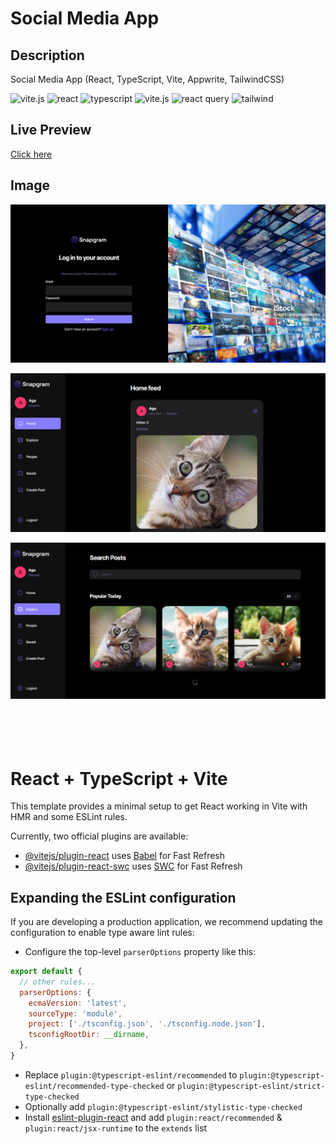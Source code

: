# Social Media App

## Description
Social Media App (React, TypeScript, Vite, Appwrite, TailwindCSS)

<p>
  <img src="https://img.shields.io/badge/vite-%23646CFF.svg?style=for-the-badge&logo=vite&logoColor=white" alt="vite.js">
<img src="https://img.shields.io/badge/react-%2320232a.svg?style=for-the-badge&logo=react&logoColor=%2361DAFB" alt="react">
<img src="https://img.shields.io/badge/typescript-%23007ACC.svg?style=for-the-badge&logo=vite&logoColor=white" alt="typescript">
  <img src="https://img.shields.io/badge/appwrite-%23ff0077.svg?style=for-the-badge&logo=appwrite&logoColor=white" alt="vite.js">
  <img src="https://img.shields.io/badge/-React%20Query-FF4154?style=for-the-badge&logo=react%20query&logoColor=white" alt="react query">
  <img src="https://img.shields.io/badge/tailwindcss-%2338B2AC.svg?style=for-the-badge&logo=tailwind-css&logoColor=white" alt="tailwind">
</p>

## Live Preview
[Click here](http://agmkowalczyk.n20.ct8.pl/social-media-app/)



## Image

![preview](https://github.com/agmkowalczyk/social-media-app/blob/main/screenshot_snapgram1.png "Social Media App")

![preview](https://github.com/agmkowalczyk/social-media-app/blob/main/screenshot_snapgram2.png "Social Media App")

![preview](https://github.com/agmkowalczyk/social-media-app/blob/main/screenshot_snapgram3.png "Social Media App")  
\
\
\
<br> 
# React + TypeScript + Vite

This template provides a minimal setup to get React working in Vite with HMR and some ESLint rules.

Currently, two official plugins are available:

- [@vitejs/plugin-react](https://github.com/vitejs/vite-plugin-react/blob/main/packages/plugin-react/README.md) uses [Babel](https://babeljs.io/) for Fast Refresh
- [@vitejs/plugin-react-swc](https://github.com/vitejs/vite-plugin-react-swc) uses [SWC](https://swc.rs/) for Fast Refresh

## Expanding the ESLint configuration

If you are developing a production application, we recommend updating the configuration to enable type aware lint rules:

- Configure the top-level `parserOptions` property like this:

```js
export default {
  // other rules...
  parserOptions: {
    ecmaVersion: 'latest',
    sourceType: 'module',
    project: ['./tsconfig.json', './tsconfig.node.json'],
    tsconfigRootDir: __dirname,
  },
}
```

- Replace `plugin:@typescript-eslint/recommended` to `plugin:@typescript-eslint/recommended-type-checked` or `plugin:@typescript-eslint/strict-type-checked`
- Optionally add `plugin:@typescript-eslint/stylistic-type-checked`
- Install [eslint-plugin-react](https://github.com/jsx-eslint/eslint-plugin-react) and add `plugin:react/recommended` & `plugin:react/jsx-runtime` to the `extends` list
